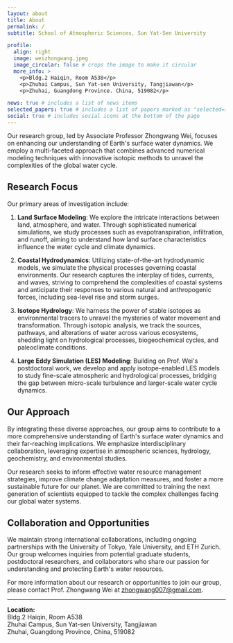 ```yaml
---
layout: about
title: About
permalink: /
subtitle: School of Atmospheric Sciences, Sun Yat-Sen University

profile:
  align: right
  image: weizhongwang.jpeg
  image_circular: false # crops the image to make it circular
  more_info: >
    <p>Bldg.2 Haiqin, Room A538</p>
    <p>Zhuhai Campus, Sun Yat-sen University, Tangjiawan</p>
    <p>Zhuhai, Guangdong Province. China, 519082</p>

news: true # includes a list of news items
selected_papers: true # includes a list of papers marked as "selected={true}"
social: true # includes social icons at the bottom of the page
---
```


Our research group, led by Associate Professor Zhongwang Wei, focuses on enhancing our understanding of Earth's surface water dynamics. We employ a multi-faceted approach that combines advanced numerical modeling techniques with innovative isotopic methods to unravel the complexities of the global water cycle.

## Research Focus

Our primary areas of investigation include:

1. **Land Surface Modeling**: We explore the intricate interactions between land, atmosphere, and water. Through sophisticated numerical simulations, we study processes such as evapotranspiration, infiltration, and runoff, aiming to understand how land surface characteristics influence the water cycle and climate dynamics.

2. **Coastal Hydrodynamics**: Utilizing state-of-the-art hydrodynamic models, we simulate the physical processes governing coastal environments. Our research captures the interplay of tides, currents, and waves, striving to comprehend the complexities of coastal systems and anticipate their responses to various natural and anthropogenic forces, including sea-level rise and storm surges.

3. **Isotope Hydrology**: We harness the power of stable isotopes as environmental tracers to unravel the mysteries of water movement and transformation. Through isotopic analysis, we track the sources, pathways, and alterations of water across various ecosystems, shedding light on hydrological processes, biogeochemical cycles, and paleoclimate conditions.

4. **Large Eddy Simulation (LES) Modeling**: Building on Prof. Wei's postdoctoral work, we develop and apply isotope-enabled LES models to study fine-scale atmospheric and hydrological processes, bridging the gap between micro-scale turbulence and larger-scale water cycle dynamics.

## Our Approach

By integrating these diverse approaches, our group aims to contribute to a more comprehensive understanding of Earth's surface water dynamics and their far-reaching implications. We emphasize interdisciplinary collaboration, leveraging expertise in atmospheric sciences, hydrology, geochemistry, and environmental studies.

Our research seeks to inform effective water resource management strategies, improve climate change adaptation measures, and foster a more sustainable future for our planet. We are committed to training the next generation of scientists equipped to tackle the complex challenges facing our global water systems.

## Collaboration and Opportunities

We maintain strong international collaborations, including ongoing partnerships with the University of Tokyo, Yale University, and ETH Zurich. Our group welcomes inquiries from potential graduate students, postdoctoral researchers, and collaborators who share our passion for understanding and protecting Earth's water resources.

For more information about our research or opportunities to join our group, please contact Prof. Zhongwang Wei at zhongwang007@gmail.com.

---

**Location:**  
Bldg.2 Haiqin, Room A538  
Zhuhai Campus, Sun Yat-sen University, Tangjiawan  
Zhuhai, Guangdong Province, China, 519082




